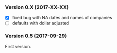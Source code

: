 ### Version 0.X (2017-XX-XX)

- [x] fixed bug with NA dates and names of companies
- [ ] defaults with dollar adjusted

### Version 0.5 (2017-09-29)

First version.